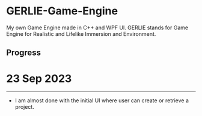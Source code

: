 # GERLIE-Game-Engine
My own Game Engine made in C++ and WPF UI. GERLIE stands for Game Engine for Realistic and Lifelike Immersion and Environment.

## Progress

# 23 Sep 2023
__________________________
- I am almost done with the initial UI where user can create or retrieve a project.
